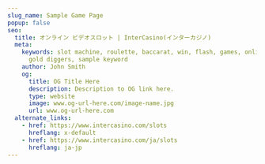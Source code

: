 ```yaml
---
slug_name: Sample Game Page
popup: false
seo:
  title: オンライン ビデオスロット | InterCasino(インターカジノ)
  meta:
    keywords: slot machine, roulette, baccarat, win, flash, games, online, pontoon,
      gold diggers, sample keyword
    author: John Smith
    og:
      title: OG Title Here
      description: Description to OG link here.
      type: website
      image: www.og-url-here.com/image-name.jpg
      url: www.og-url-here.com
  alternate_links:
    - href: https://www.intercasino.com/slots
      hreflang: x-default
    - href: https://www.intercasino.com/ja/slots
      hreflang: ja-jp
---
```

